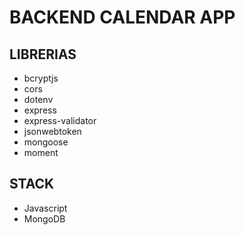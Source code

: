 # BACKEND CALENDAR APP

## LIBRERIAS
- bcryptjs
- cors
- dotenv
- express
- express-validator
- jsonwebtoken
- mongoose
- moment

## STACK
- Javascript
- MongoDB
